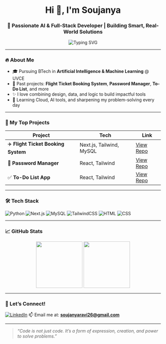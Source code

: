 <h1 align="center">Hi 👋, I'm Soujanya</h1>
<h3 align="center">🚀 Passionate AI & Full-Stack Developer | Building Smart, Real-World Solutions</h3>

<p align="center">
  <img src="https://readme-typing-svg.demolab.com?font=Fira+Code&size=22&pause=1000&color=FF5E00&center=true&vCenter=true&width=435&lines=3rd+Year+AI+%26+ML+Student+at+UVCE;Lover+of+Tech%2C+Code+%26+Clean+Design;Full+Stack+%7C+AI+%7C+Cloud+Explorer" alt="Typing SVG" />
</p>

---

### 🔥 About Me
- 🎓 Pursuing BTech in **Artificial Intelligence & Machine Learning** @ UVCE  
- 🔐 Past projects: **Flight Ticket Booking System**, **Password Manager**, **To-Do List**, and more  
- ✨ I love combining design, data, and logic to build impactful tools  
- 🧠 Learning Cloud, AI tools, and sharpening my problem-solving every day  

---

### 🌟 My Top Projects
| Project | Tech | Link |
|--------|------|------|
| ✈️ **Flight Ticket Booking System** | Next.js, Tailwind, MySQL | [View Repo](https://github.com/Soujanya-R/flight2) |
| 🔐 **Password Manager** | React, Tailwind | [View Repo](https://github.com/Soujanya-R/password-manager) |
| ✅ **To-Do List App** | React, Tailwind | [View Repo](https://github.com/Soujanya-R/todo-app) |

---

### 🛠️ Tech Stack
![Python](https://img.shields.io/badge/Python-%2314354C?style=for-the-badge&logo=python&logoColor=white)
![Next.js](https://img.shields.io/badge/Next.js-black?style=for-the-badge&logo=next.js&logoColor=white)
![MySQL](https://img.shields.io/badge/MySQL-00758F?style=for-the-badge&logo=mysql&logoColor=white)
![TailwindCSS](https://img.shields.io/badge/TailwindCSS-06B6D4?style=for-the-badge&logo=tailwindcss&logoColor=white)
![HTML](https://img.shields.io/badge/HTML-E44D26?style=for-the-badge&logo=html5&logoColor=white)
![CSS](https://img.shields.io/badge/CSS-1572B6?style=for-the-badge&logo=css3&logoColor=white)

---

### 📈 GitHub Stats
<p align="center">
  <img src="https://github-readme-stats.vercel.app/api?username=Soujanya-R&show_icons=true&theme=radical" height="150" />
  <img src="https://github-readme-stats.vercel.app/api/top-langs/?username=Soujanya-R&layout=compact&theme=radical" height="150" />
</p>

---

### 💬 Let’s Connect!
[![LinkedIn](https://img.shields.io/badge/LinkedIn-blue?style=for-the-badge&logo=linkedin)](https://www.linkedin.com/in/soujanya-ravikumar-26428425a)
📫 Email me at: **soujanyaravi26@gmail.com**

---

> _“Code is not just code. It’s a form of expression, creation, and power to solve problems.”_

